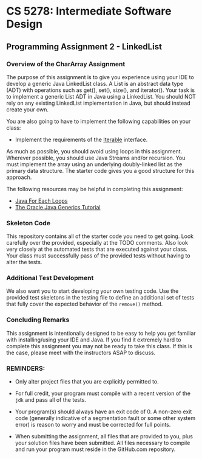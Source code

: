 # CS 5278: Intermediate Software Design
## Programming Assignment 2 - LinkedList

### Overview of the CharArray Assignment

The purpose of this assignment is to give you experience using your IDE to develop a generic Java LinkedList class.  A List is an abstract data type (ADT) with operations such as get(), set(), size(), and iterator(). Your task is to implement a generic List ADT in Java using a LinkedList. You should NOT rely on any existing LinkedList implementation in Java, but should instead create your own.  
 
You are also going to have to implement the following capabilities on your class:  
* Implement the requirements of the <a href="http://docs.oracle.com/javase/8/docs/api/java/lang/Iterable.html">Iterable</a> interface.

As much as possible, you should avoid using loops in this assignment. Wherever possible, you should use Java Streams and/or recursion. You must implement the array using an underlying doubly-linked list as the primary data structure.  The starter code gives you a good structure for this approach.

The following resources may be helpful in completing this assignment:

* [Java For Each Loops](https://docs.oracle.com/javase/1.5.0/docs/guide/language/foreach.html)
* [The Oracle Java Generics Tutorial](http://docs.oracle.com/javase/tutorial/java/generics)

### Skeleton Code

This repository contains all of the starter code you need to get going.  Look carefully over the provided, especially at the TODO comments.
Also look very closely at the automated tests that are executed against your class.  Your class must successfully pass of the provided tests without having to alter the tests. 

### Additional Test Development ###

We also want you to start developing your own testing code.  Use the provided test skeletons in the testing file to define an additional set of tests that fully cover the expected behavior of the ```remove()``` method. 

### Concluding Remarks

This assignment is intentionally designed to be easy to help you get
familiar with installing/using your IDE and Java.  If you find it
extremely hard to complete this assignment you may not be ready to
take this class.  If this is the case, please meet with the instructors ASAP to
discuss.

### REMINDERS:

* Only alter project files that you are explicitly permitted to.

* For full credit, your program must compile with a recent version of the `jdk` and pass all of the tests.

* Your program(s) should always have an exit code of 0.  A non-zero exit code (generally indicative of a segmentation fault or some other system error) is reason to worry and must be corrected for full points.
  
* When submitting the assignment, all files that are provided to you, plus your solution files have been submitted. All files necessary to compile and run your program must reside in the GitHub.com repository. 
